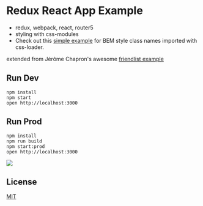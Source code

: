 Redux React App Example
=====================

* redux, webpack, react, router5
* styling with css-modules
* Check out this [simple example](https://github.com/StevenIseki/redux-examples/tree/master/redux-friends-app) for BEM style class names imported with css-loader.

extended from Jérôme Chapron's awesome [friendlist example](https://github.com/jchapron/redux-friendlist-demo)

## Run Dev

```
npm install
npm start
open http://localhost:3000
```

## Run Prod

```
npm install
npm run build
npm start:prod
open http://localhost:3000
```

![](https://raw.githubusercontent.com/StevenIseki/redux-examples/master/redux-friends-app/public/screenshot.png)

## License

[MIT](http://isekivacenz.mit-license.org/)
